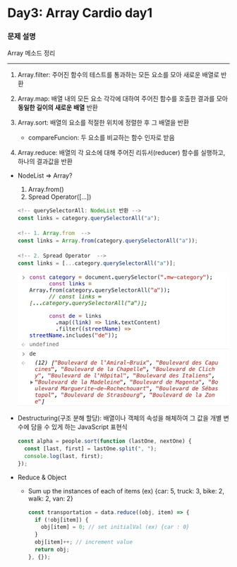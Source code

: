 # Day3: Array Cardio day1

### 문제 설명

Array 메소드 정리

---

1. Array.filter: 주어진 함수의 테스트를 통과하는 모든 요소를 모아 새로운 배열로 반환

2. Array.map: 배열 내의 모든 요소 각각에 대하여 주어진 함수를 호출한 결과를 모아 **동일한 길이의 새로운 배열** 반환

3. Array.sort: 배열의 요소를 적절한 위치에 정렬한 후 그 배열을 반환

   - compareFuncion: 두 요소를 비교하는 함수 인자로 받음

4. Array.reduce: 배열의 각 요소에 대해 주어진 리듀서(reducer) 함수를 실행하고, 하나의 결과값을 반환

- NodeList => Array?

  1. Array.from()
  2. Spread Operator([...])

  ```javascript
  <!-- querySelectorAll: NodeList 반환 -->
  const links = category.querySelectorAll("a");

  <!-- 1. Array.from  -->
  const links = Array.from(category.querySelectorAll("a"));

  <!-- 2. Spread Operator  -->
  const links = [...category.querySelectorAll("a")];
  ```

  ![de](./de.png)

- Destructuring(구조 분해 할당): 배열이나 객체의 속성을 해체하여 그 값을 개별 변수에 담을 수 있게 하는 JavaScript 표현식

  ```javascript
  const alpha = people.sort(function (lastOne, nextOne) {
    const [last, first] = lastOne.split(", ");
    console.log(last, first);
  });
  ```

- Reduce & Object

  - Sum up the instances of each of items
    (ex) {car: 5, truck: 3, bike: 2, walk: 2, van: 2}

    ```javascript
    const transportation = data.reduce((obj, item) => {
      if (!obj[item]) {
        obj[item] = 0; // set initialVal (ex) {car : 0}
      }
      obj[item]++; // increment value
      return obj;
    }, {});
    ```
